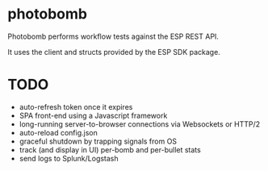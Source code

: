 # photobomb

Photobomb performs workflow tests against the ESP REST API.

It uses the client and structs provided by the ESP SDK package.

# TODO

- auto-refresh token once it expires
- SPA front-end using a Javascript framework
- long-running server-to-browser connections via Websockets or HTTP/2
- auto-reload config.json
- graceful shutdown by trapping signals from OS
- track (and display in UI) per-bomb and per-bullet stats
- send logs to Splunk/Logstash
